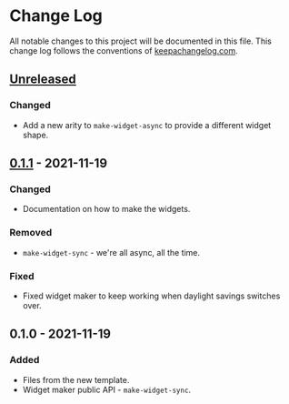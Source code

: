 # Change Log
All notable changes to this project will be documented in this file. This change log follows the conventions of [keepachangelog.com](http://keepachangelog.com/).

## [Unreleased]
### Changed
- Add a new arity to `make-widget-async` to provide a different widget shape.

## [0.1.1] - 2021-11-19
### Changed
- Documentation on how to make the widgets.

### Removed
- `make-widget-sync` - we're all async, all the time.

### Fixed
- Fixed widget maker to keep working when daylight savings switches over.

## 0.1.0 - 2021-11-19
### Added
- Files from the new template.
- Widget maker public API - `make-widget-sync`.

[Unreleased]: https://github.com/your-name/sorting/compare/0.1.1...HEAD
[0.1.1]: https://github.com/your-name/sorting/compare/0.1.0...0.1.1
